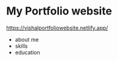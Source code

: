# My Portfolio website

https://vishalportfoliowebsite.netlify.app/


* about me
* skills
* education
